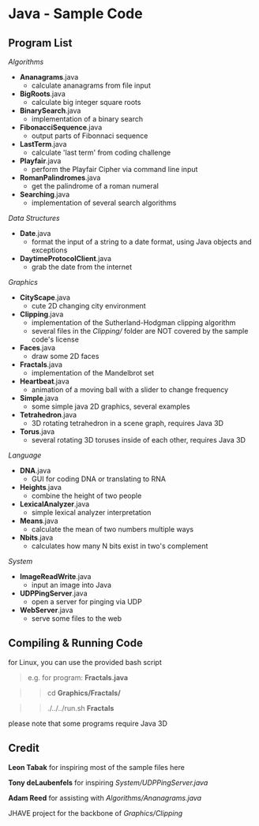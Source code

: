 Java - Sample Code
==================

Program List
------------

*Algorithms*

-  **Ananagrams**.java
    - calculate ananagrams from file input
-  **BigRoots**.java
    - calculate big integer square roots
-  **BinarySearch**.java
    - implementation of a binary search
-  **FibonacciSequence**.java
    - output parts of Fibonnaci sequence
-  **LastTerm**.java
    - calculate 'last term' from coding challenge
-  **Playfair**.java
    - perform the Playfair Cipher via command line input
-  **RomanPalindromes**.java
    - get the palindrome of a roman numeral
-  **Searching**.java
    - implementation of several search algorithms

*Data Structures*

-  **Date**.java
    - format the input of a string to a date format, using Java objects and exceptions
-  **DaytimeProtocolClient**.java
    - grab the date from the internet

*Graphics*

-  **CityScape**.java
    - cute 2D changing city environment
-  **Clipping**.java
    - implementation of the Sutherland-Hodgman clipping algorithm
    - several files in the *Clipping/* folder are NOT covered by the sample code's license
-  **Faces**.java
    - draw some 2D faces
-  **Fractals**.java
    - implementation of the Mandelbrot set
-  **Heartbeat**.java
    - animation of a moving ball with a slider to change frequency
-  **Simple**.java
    - some simple java 2D graphics, several examples
-  **Tetrahedron**.java
    - 3D rotating tetrahedron in a scene graph, requires Java 3D
-  **Torus**.java
    - several rotating 3D toruses inside of each other, requires Java 3D

*Language*

-  **DNA**.java
    - GUI for coding DNA or translating to RNA
-  **Heights**.java
    - combine the height of two people
-  **LexicalAnalyzer**.java
    - simple lexical analyzer interpretation
-  **Means**.java
    - calculate the mean of two numbers multiple ways
-  **Nbits**.java
    - calculates how many N bits exist in two's complement

*System*

-  **ImageReadWrite**.java
    - input an image into Java
-  **UDPPingServer**.java
    - open a server for pinging via UDP
-  **WebServer**.java
    - serve some files to the web

Compiling & Running Code
------------------------

for Linux, you can use the provided bash script
>  e.g. for program: **Fractals.java**

> >  cd **Graphics/Fractals/**

> >  ./../../run.sh **Fractals**

please note that some programs require Java 3D

Credit
------

**Leon Tabak** for inspiring most of the sample files here

**Tony deLaubenfels** for inspiring *System/UDPPingServer.java*

**Adam Reed** for assisting with *Algorithms/Ananagrams.java*

JHAVE project for the backbone of *Graphics/Clipping*
